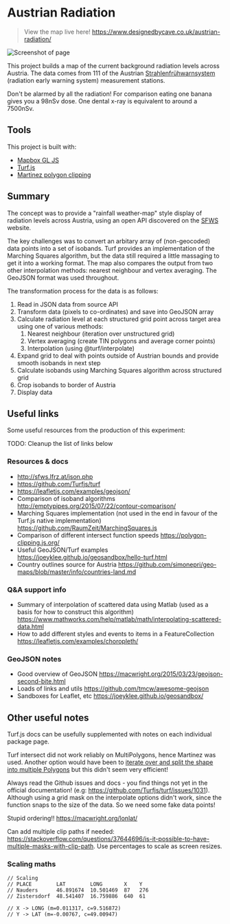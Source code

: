 # Austrian Radiation #

> View the map live here!
> https://www.designedbycave.co.uk/austrian-radiation/


![Screenshot of page](https://www.designedbycave.co.uk/austrian-radiation/img/screenshot.png)

This project builds a map of the current background radiation levels across Austria. The data comes from 111 of the Austrian [Strahlenfrühwarnsystem](https://www.bmnt.gv.at/umwelt/strahlen-atom/strahlen-warn-system/sfws.html) (radiation early warning system) measurement stations.

Don't be alarmed by all the radiation! For comparison eating one banana gives you a 98nSv dose. One dental x-ray is equivalent to around a 7500nSv.

## Tools ##

This project is built with:

- [Mapbox GL JS](https://www.mapbox.com/mapbox-gl-js/api/)
- [Turf.js](http://turfjs.org/docs/)
- [Martinez polygon clipping](https://github.com/w8r/martinez)

## Summary ##

The concept was to provide a "rainfall weather-map" style display of radiation levels across Austria, using an open API discovered on the [SFWS](https://sfws.lfrz.at/) website. 

The key challenges was to convert an arbitary array of (non-geocoded) data points into a set of isobands. Turf provides an implementation of the Marching Squares algorithm, but the data still required a little massaging to get it into a working format. The map also compares the output from two other interpolation methods: nearest neighbour and vertex averaging. The GeoJSON format was used throughout. 

The transformation process for the data is as follows:

1. Read in JSON data from source API
2. Transform data (pixels to co-ordinates) and save into GeoJSON array
3. Calculate radiation level at each structured grid point across target area using one of various methods:
   1. Nearest neighbour (iteration over unstructured grid)
   2. Vertex averaging (create TIN polygons and average corner points)
   3. Interpolation (using @turf/interpolate)
4. Expand grid to deal with points outside of Austrian bounds and provide smooth isobands in next step
6. Calculate isobands using Marching Squares algorithm across structured grid
7. Crop isobands to border of Austria
8. Display data

## Useful links ##

Some useful resources from the production of this experiment:

<aside class="notice">
TODO: Cleanup the list of links below
</aside>

### Resources & docs ###

- http://sfws.lfrz.at/json.php
- https://github.com/Turfjs/turf
- https://leafletjs.com/examples/geojson/
- Comparison of isoband algorithms http://emptypipes.org/2015/07/22/contour-comparison/
- Marching Squares implementation (not used in the end in favour of the Turf.js native implementation) https://github.com/RaumZeit/MarchingSquares.js
- Comparison of different intersect function speeds https://polygon-clipping.js.org/
- Useful GeoJSON/Turf examples https://joeyklee.github.io/geosandbox/hello-turf.html
- Country outlines source for Austria https://github.com/simonepri/geo-maps/blob/master/info/countries-land.md 

### Q&A support info ###

- Summary of interpolation of scattered data using Matlab (used as a basis for how to construct this algorithm) https://www.mathworks.com/help/matlab/math/interpolating-scattered-data.html
- How to add different styles and events to items in a FeatureCollection https://leafletjs.com/examples/choropleth/

### GeoJSON notes ###

- Good overview of GeoJSON https://macwright.org/2015/03/23/geojson-second-bite.html
- Loads of links and utils https://github.com/tmcw/awesome-geojson
- Sandboxes for Leaflet, etc https://joeyklee.github.io/geosandbox/


## Other useful notes ##

Turf.js docs can be usefully supplemented with notes on each individual package page.

Turf intersect did not work reliably on MultiPolygons, hence Martinez was used. Another option would have been to [iterate over and split the shape into multiple Polygons](https://gis.stackexchange.com/questions/121396/convert-multipolygon-geojson-to-multiple-geojson-polygons) but this didn't seem very efficient!

Always read the Github issues and docs - you find things not yet in the official documentation! (e.g: https://github.com/Turfjs/turf/issues/1031). Although using a grid mask on the interpolate options didn't work, since the function snaps to the size of the data. So we need some fake data points!

Stupid ordering!! https://macwright.org/lonlat/

Can add multiple clip paths if needed: https://stackoverflow.com/questions/37644696/is-it-possible-to-have-multiple-masks-with-clip-path. Use percentages to scale as screen resizes.



### Scaling maths ###

```
// Scaling
// PLACE        LAT        LONG       X    Y
// Nauders      46.891674  10.501469  87   276
// Zistersdorf  48.541407  16.759886  640  61

// X -> LONG (m=0.011317, c=9.516872)
// Y -> LAT (m=-0.00767, c=49.00947) 
```
